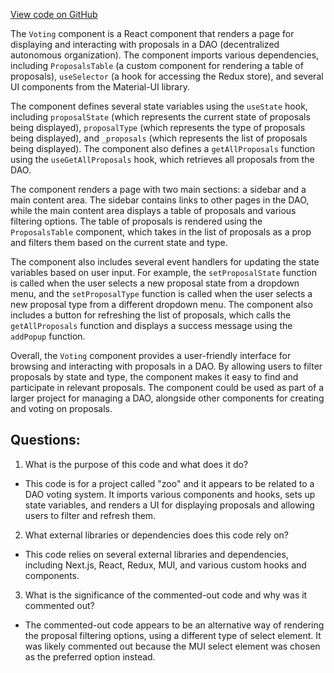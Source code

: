 [View code on GitHub](zoo-labs/zoo/blob/master/core/src/pages/dao/index.tsx)

The `Voting` component is a React component that renders a page for displaying and interacting with proposals in a DAO (decentralized autonomous organization). The component imports various dependencies, including `ProposalsTable` (a custom component for rendering a table of proposals), `useSelector` (a hook for accessing the Redux store), and several UI components from the Material-UI library.

The component defines several state variables using the `useState` hook, including `proposalState` (which represents the current state of proposals being displayed), `proposalType` (which represents the type of proposals being displayed), and `_proposals` (which represents the list of proposals being displayed). The component also defines a `getAllProposals` function using the `useGetAllProposals` hook, which retrieves all proposals from the DAO.

The component renders a page with two main sections: a sidebar and a main content area. The sidebar contains links to other pages in the DAO, while the main content area displays a table of proposals and various filtering options. The table of proposals is rendered using the `ProposalsTable` component, which takes in the list of proposals as a prop and filters them based on the current state and type.

The component also includes several event handlers for updating the state variables based on user input. For example, the `setProposalState` function is called when the user selects a new proposal state from a dropdown menu, and the `setProposalType` function is called when the user selects a new proposal type from a different dropdown menu. The component also includes a button for refreshing the list of proposals, which calls the `getAllProposals` function and displays a success message using the `addPopup` function.

Overall, the `Voting` component provides a user-friendly interface for browsing and interacting with proposals in a DAO. By allowing users to filter proposals by state and type, the component makes it easy to find and participate in relevant proposals. The component could be used as part of a larger project for managing a DAO, alongside other components for creating and voting on proposals.
## Questions: 
 1. What is the purpose of this code and what does it do?
- This code is for a project called "zoo" and it appears to be related to a DAO voting system. It imports various components and hooks, sets up state variables, and renders a UI for displaying proposals and allowing users to filter and refresh them.

2. What external libraries or dependencies does this code rely on?
- This code relies on several external libraries and dependencies, including Next.js, React, Redux, MUI, and various custom hooks and components.

3. What is the significance of the commented-out code and why was it commented out?
- The commented-out code appears to be an alternative way of rendering the proposal filtering options, using a different type of select element. It was likely commented out because the MUI select element was chosen as the preferred option instead.